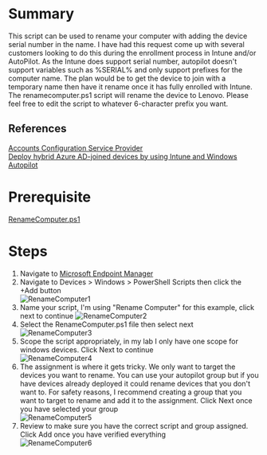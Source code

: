 # Summary
This script can be used to rename your computer with adding the device serial number in the name. I have had this request come up with several customers looking to do this during the enrollment process in Intune and/or AutoPilot. As the Intune does support serial number, autopilot doesn't support variables such as %SERIAL% and only support prefixes for the computer name. The plan would be to get the device to join with a temporary name then have it rename once it has fully enrolled with Intune. The renamecomputer.ps1 script will rename the device to Lenovo<serialnumber>. Please feel free to edit the script to whatever 6-character prefix you want.

## References
[Accounts Configuration Service Provider](https://docs.microsoft.com/en-us/windows/client-management/mdm/accounts-csp)<BR>
[Deploy hybrid Azure AD-joined devices by using Intune and Windows Autopilot](https://docs.microsoft.com/en-us/mem/autopilot/windows-autopilot-hybrid)

# Prerequisite
[RenameComputer.ps1](https://github.com/mattnovitsch/M365/blob/main/RenameComputer/RenameComputer.ps1)

# Steps
1. Navigate to [Microsoft Endpoint Manager](https://endpoint.microsoft.com/)
2. Navigate to Devices > Windows > PowerShell Scripts then click the +Add button <br>
![RenameComputer1](https://user-images.githubusercontent.com/61195587/162959130-8f7bc63b-f91b-43d6-aa65-cb93876cd2fd.jpg)
3. Name your script, I'm using "Rename Computer" for this example, click next to continue
![RenameComputer2](https://user-images.githubusercontent.com/61195587/162959943-229cd6e9-c77b-404e-80e8-4b8f21297131.jpg)
4. Select the RenameComputer.ps1 file then select next <br> 
![RenameComputer3](https://user-images.githubusercontent.com/61195587/162960065-7a706844-5d5f-4247-9507-3bacdcbadab1.jpg)
5. Scope the script appropriately, in my lab I only have one scope for windows devices. Click Next to continue <br>
![RenameComputer4](https://user-images.githubusercontent.com/61195587/162960517-784793e4-17ef-44c7-bc01-7633f184df3a.jpg)
6. The assignment is where it gets tricky. We only want to target the devices you want to rename. You can use your autopilot group but if you have devices already deployed it could rename devices that you don't want to. For safety reasons, I recommend creating a group that you want to target to rename and add it to the assignment. Click Next once you have selected your group <br>
![RenameComputer5](https://user-images.githubusercontent.com/61195587/162961534-e7f57a6a-0cc2-485c-a8d3-5396dede1167.jpg)
7. Review to make sure you have the correct script and group assigned. Click Add once you have verified everything <br>
![RenameComputer6](https://user-images.githubusercontent.com/61195587/162961730-10896e12-6147-4ac9-aa8f-86f4ab23a1fe.jpg)

